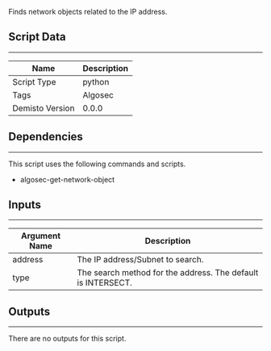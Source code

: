 Finds network objects related to the IP address.
## Script Data
---

| **Name** | **Description** |
| --- | --- |
| Script Type | python |
| Tags | Algosec |
| Demisto Version | 0.0.0 |

## Dependencies
---
This script uses the following commands and scripts.
* algosec-get-network-object

## Inputs
---

| **Argument Name** | **Description** |
| --- | --- |
| address | The IP address/Subnet to search. |
| type | The search method for the address. The default is INTERSECT. |

## Outputs
---
There are no outputs for this script.
